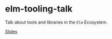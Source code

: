 # elm-tooling-talk

Talk about tools and libraries in the `Elm` Ecosystem.

[Slides](https://gitpitch.com/andys8/elm-tooling-talk/master?t=black)